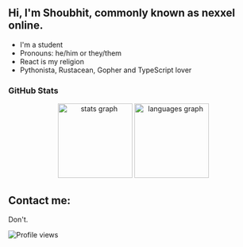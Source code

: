 ## Hi, I'm Shoubhit, commonly known as nexxel online.
- I'm a student
- Pronouns: he/him or they/them
- React is my religion
- Pythonista, Rustacean, Gopher and TypeScript lover

### GitHub Stats

<div align="center">
  <img src="https://github-readme-stats.vercel.app/api?hide_title=false&hide_rank=false&show_icons=true&include_all_commits=true&count_private=true&disable_animations=false&theme=dracula&hide_border=false&username=nexxeln" height="150" alt="stats graph"  />
  <img src="https://github-readme-stats.vercel.app/api/top-langs?hide_title=false&layout=compact&card_width=320&langs_count=5&theme=dracula&hide_border=false&username=nexxeln" height="150" alt="languages graph"  />
</div>

## Contact me:
Don't.

![Profile views](https://gpvc.arturio.dev/nexxeln)
